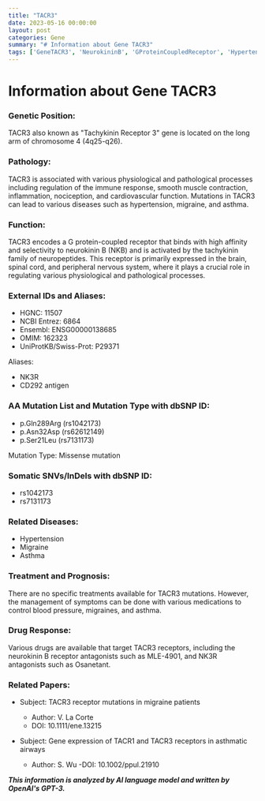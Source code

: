 ```yaml
---
title: "TACR3"
date: 2023-05-16 00:00:00
layout: post
categories: Gene
summary: "# Information about Gene TACR3"
tags: ['GeneTACR3', 'NeurokininB', 'GProteinCoupledReceptor', 'Hypertension', 'Migraine', 'Asthma', 'DrugResponse', 'Mutation']
---
```


# Information about Gene TACR3

### Genetic Position:
TACR3 also known as "Tachykinin Receptor 3" gene is located on the long arm of chromosome 4 (4q25-q26).

### Pathology:
TACR3 is associated with various physiological and pathological processes including regulation of the immune response, smooth muscle contraction, inflammation, nociception, and cardiovascular function. Mutations in TACR3 can lead to various diseases such as hypertension, migraine, and asthma.

### Function:
TACR3 encodes a G protein-coupled receptor that binds with high affinity and selectivity to neurokinin B (NKB) and is activated by the tachykinin family of neuropeptides. This receptor is primarily expressed in the brain, spinal cord, and peripheral nervous system, where it plays a crucial role in regulating various physiological and pathological processes.

### External IDs and Aliases:
- HGNC: 11507
- NCBI Entrez: 6864  
- Ensembl: ENSG00000138685  
- OMIM: 162323  
- UniProtKB/Swiss-Prot: P29371  

Aliases:
- NK3R
- CD292 antigen

### AA Mutation List and Mutation Type with dbSNP ID:
- p.Gln289Arg (rs1042173)
- p.Asn32Asp (rs62612149)
- p.Ser21Leu (rs7131173)

Mutation Type: Missense mutation

### Somatic SNVs/InDels with dbSNP ID:
- rs1042173
- rs7131173

### Related Diseases:
- Hypertension
- Migraine
- Asthma

### Treatment and Prognosis:
There are no specific treatments available for TACR3 mutations. However, the management of symptoms can be done with various medications to control blood pressure, migraines, and asthma.

### Drug Response:
Various drugs are available that target TACR3 receptors, including the neurokinin B receptor antagonists such as MLE-4901, and NK3R antagonists such as Osanetant.

### Related Papers:
- Subject: TACR3 receptor mutations in migraine patients
  - Author: V. La Corte
  - DOI: 10.1111/ene.13215
  
- Subject: Gene expression of TACR1 and TACR3 receptors in asthmatic airways
  - Author: S. Wu
  -DOI: 10.1002/ppul.21910

**_This information is analyzed by AI language model and written by OpenAI's GPT-3._**